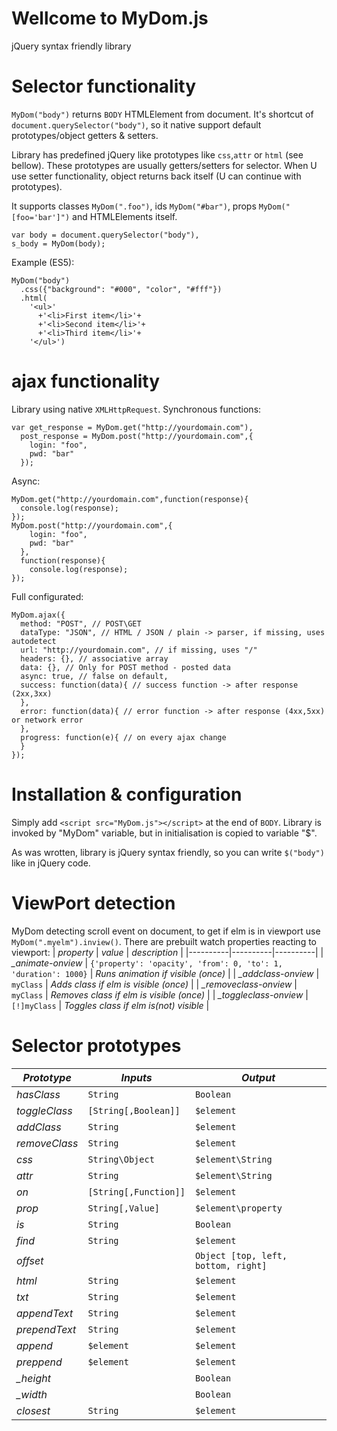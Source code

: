 # Wellcome to MyDom.js
jQuery syntax friendly library

# Selector functionality
`MyDom("body")` returns `BODY` HTMLElement from document. 
It's shortcut of `document.querySelector("body")`, so it native support default prototypes/object getters & setters.

Library has predefined jQuery like prototypes like `css`,`attr` or `html` (see bellow). 
These prototypes are usually getters/setters for selector.
When U use setter functionality, object returns back itself (U can continue with prototypes).

It supports classes `MyDom(".foo")`, ids `MyDom("#bar")`, props `MyDom("[foo='bar']")` and HTMLElements itself.
```
var body = document.querySelector("body"),
s_body = MyDom(body);
```

Example (ES5):
```
MyDom("body")
  .css({"background": "#000", "color", "#fff"})
  .html(
    '<ul>'
      +'<li>First item</li>'+
      +'<li>Second item</li>'+
      +'<li>Third item</li>'+
    '</ul>')
```

# ajax functionality
Library using native `XMLHttpRequest`.
Synchronous functions:
```
var get_response = MyDom.get("http://yourdomain.com"),
  post_response = MyDom.post("http://yourdomain.com",{
    login: "foo",
    pwd: "bar"
  });
```
Async:
```
MyDom.get("http://yourdomain.com",function(response){
  console.log(response);
});
MyDom.post("http://yourdomain.com",{
    login: "foo",
    pwd: "bar"
  },
  function(response){
    console.log(response);
});
```

Full configurated:
```
MyDom.ajax({
  method: "POST", // POST\GET
  dataType: "JSON", // HTML / JSON / plain -> parser, if missing, uses autodetect
  url: "http://yourdomain.com", // if missing, uses "/"
  headers: {}, // associative array
  data: {}, // Only for POST method - posted data
  async: true, // false on default,
  success: function(data){ // success function -> after response (2xx,3xx)
  },
  error: function(data){ // error function -> after response (4xx,5xx) or network error
  },
  progress: function(e){ // on every ajax change
  }
});
```


# Installation & configuration
Simply add `<script src="MyDom.js"></script>` at the end of `BODY`.
Library is invoked by "MyDom" variable, but in initialisation is copied to variable "$".

As was wrotten, library is jQuery syntax friendly, so you can write `$("body")` like in jQuery code.

# ViewPort detection
MyDom detecting scroll event on document, to get if elm is in viewport use `MyDom(".myelm").inview()`.
There are prebuilt watch properties reacting to viewport:
| *property* | *value* | *description* |
|----------|----------|----------|
| *_animate-onview* | `{'property': 'opacity', 'from': 0, 'to': 1, 'duration': 1000}` | *Runs animation if visible (once)* |
| *_addclass-onview* | `myClass` | *Adds class if elm is visible (once)* |
| *_removeclass-onview* | `myClass` | *Removes class if elm is visible (once)* |
| *_toggleclass-onview* | `[!]myClass` | *Toggles class if elm is(not) visible* |

# Selector prototypes
| *Prototype* | *Inputs* | *Output* |
|----------|----------|----------|
| *hasClass* | `String` | `Boolean` |
| *toggleClass* | `[String[,Boolean]]` | `$element` |
| *addClass* | `String` | `$element` |
| *removeClass* | `String` | `$element` |
| *css* | `String\Object` | `$element\String` |
| *attr* | `String` | `$element\String` |
| *on* | `[String[,Function]]` | `$element` |
| *prop* | `String[,Value]` | `$element\property` |
| *is* | `String` | `Boolean` |
| *find* | `String` | `$element` |
| *offset* |  | `Object [top, left, bottom, right]` |
| *html* | `String` | `$element` |
| *txt* | `String` | `$element` |
| *appendText* | `String` | `$element` |
| *prependText* | `String` | `$element` |
| *append* | `$element` | `$element` |
| *preppend* | `$element` | `$element` |
| *_height* |  | `Boolean` |
| *_width* |  | `Boolean` |
| *closest* | `String` | `$element` |

